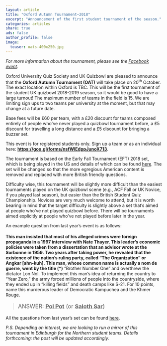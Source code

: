 ```yaml
---
layout: article
title: "Oxford Autumn Tournament–2018"
excerpt: "Announcement of the first student tournament of the season."
categories: articles
share: true
ads: false
author_profile: false
image:
  teaser: oats-400x250.jpg
---
```


*For more information about the tournament, please see the [Facebook event](https://www.facebook.com/events/232692214256410/).*

Oxford University Quiz Society and UK Quizbowl are pleased to announce that the **Oxford Autumn Tournament (OAT)** will take place on 20<sup>th</sup> October. The exact location within Oxford is TBC. This will be the first tournament of the student UK quizbowl 2018-2019 season, so it would be good to have a large turnout! The maximum number of teams in the field is 15. We are limiting sign ups to two teams per university at the moment, but that may change at a future date. 

Base fees will be £60 per team, with a £20 discount for teams composed entirely of people who've never played a quizbowl tournament before, a £5 discount for travelling a long distance and a £5 discount for bringing a buzzer set.

This event is for registered students only. Sign up a team or as an individual here: **<https://goo.gl/forms/nsfWlEdppJunoX713>**.

The tournament is based on the Early Fall Tournament (EFT) 2018 set, which is being played in the US and details of which can be found [here](http://hsquizbowl.org/forums/viewtopic.php?f=8&t=20808). The set will be changed so that the more egregious American content is removed and replaced with more British friendly questions. 

Difficulty wise, this tournament will be slightly more difficult than the easiest tournaments played on the UK quizbowl scene (e.g., ACF Fall or UK Novice, if you played last season), but easier than the British Student Quiz Championship. Novices are very much welcome to attend, but it is worth bearing in mind that the target difficulty is slightly above a set that’s aimed at people who’ve not played quizbowl before. There will be tournaments aimed explicitly at people who’ve not played before later in the year. 

An example question from last year’s event is as follows:

> <p style="font-size: 18px">
  <span style="font-weight: bold">This man insisted that most of his alleged crimes were foreign propaganda in a 1997 interview with Nate Thayer. This leader’s economic policies were taken from a dissertation that an advisor wrote at the Sorbonne in 1959. Two years after taking power, he revealed that the existence of the nation’s ruling party, called “The Organization” or Angkar [ahn-kuh]. This man, whose common name is actually a nom de guerre, went by the title (*)</span> “Brother Number One” and overthrew the dictator Lon Nol. To implement this man’s idea of returning the country to “Year Zero,” the army forced millions of people into the countryside, where they ended up in “killing fields” and death camps like S-21. For 10 points, name this murderous leader of Democratic Kampuchea and the Khmer Rouge.</p>
> <p style="font-size: 18px">ANSWER: <span style="font-weight: bold; text-decoration: underline;">Pol Pot</span> (or <span style="font-weight: bold; text-decoration: underline;">Saloth Sar</span>)</p>

All the questions from last year’s set can be found [here](http://collegiate.quizbowlpackets.com/2048/).

*P.S. Depending on interest, we are looking to run a mirror of this tournament in Edinburgh for the Northern student teams. Details forthcoming: the post will be updated accordingly.*